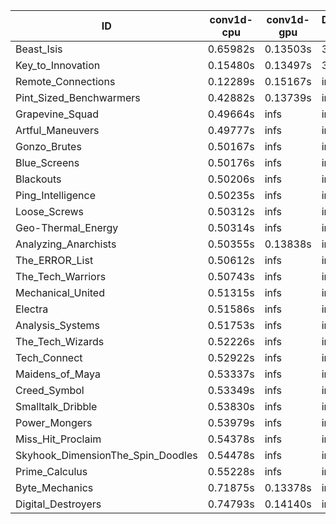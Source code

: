 |ID|conv1d-cpu|conv1d-gpu|DWSPConv2D-gpu|gemm-gpu|avg|
|-|-|-|-|-|-|
|Beast_Isis|0.65982s|0.13503s|3.39145s|2.25302s|1.60983s|
|Key_to_Innovation|0.15480s|0.13497s|3.58799s|2.79334s|1.66777s|
|Remote_Connections|0.12289s|0.15167s|infs|4.90363s|infs|
|Pint_Sized_Benchwarmers|0.42882s|0.13739s|infs|2.04638s|infs|
|Grapevine_Squad|0.49664s|infs|infs|4.83286s|infs|
|Artful_Maneuvers|0.49777s|infs|infs|4.83066s|infs|
|Gonzo_Brutes|0.50167s|infs|infs|4.82887s|infs|
|Blue_Screens|0.50176s|infs|infs|4.86436s|infs|
|Blackouts|0.50206s|infs|infs|4.85874s|infs|
|Ping_Intelligence|0.50235s|infs|infs|4.90466s|infs|
|Loose_Screws|0.50312s|infs|infs|4.80316s|infs|
|Geo-Thermal_Energy|0.50314s|infs|infs|4.85287s|infs|
|Analyzing_Anarchists|0.50355s|0.13838s|infs|4.80914s|infs|
|The_ERROR_List|0.50612s|infs|infs|4.85462s|infs|
|The_Tech_Warriors|0.50743s|infs|infs|4.84984s|infs|
|Mechanical_United|0.51315s|infs|infs|4.89696s|infs|
|Electra|0.51586s|infs|infs|5.01784s|infs|
|Analysis_Systems|0.51753s|infs|infs|4.75432s|infs|
|The_Tech_Wizards|0.52226s|infs|infs|4.82944s|infs|
|Tech_Connect|0.52922s|infs|infs|4.87983s|infs|
|Maidens_of_Maya|0.53337s|infs|infs|4.89142s|infs|
|Creed_Symbol|0.53349s|infs|infs|4.90578s|infs|
|Smalltalk_Dribble|0.53830s|infs|infs|4.80773s|infs|
|Power_Mongers|0.53979s|infs|infs|4.83909s|infs|
|Miss_Hit_Proclaim|0.54378s|infs|infs|4.84191s|infs|
|Skyhook_DimensionThe_Spin_Doodles|0.54478s|infs|infs|4.85315s|infs|
|Prime_Calculus|0.55228s|infs|infs|4.85559s|infs|
|Byte_Mechanics|0.71875s|0.13378s|infs|4.83501s|infs|
|Digital_Destroyers|0.74793s|0.14140s|infs|4.85919s|infs|
